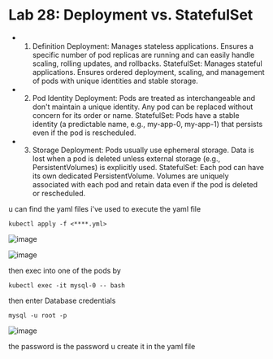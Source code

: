 # Lab 28: Deployment vs. StatefulSet

- 1. Definition
Deployment: Manages stateless applications. Ensures a specific number of pod replicas are running and can easily handle scaling, rolling updates, and rollbacks.
StatefulSet: Manages stateful applications. Ensures ordered deployment, scaling, and management of pods with unique identities and stable storage.
- 2. Pod Identity
Deployment: Pods are treated as interchangeable and don't maintain a unique identity. Any pod can be replaced without concern for its order or name.
StatefulSet: Pods have a stable identity (a predictable name, e.g., my-app-0, my-app-1) that persists even if the pod is rescheduled.
- 3. Storage
Deployment: Pods usually use ephemeral storage. Data is lost when a pod is deleted unless external storage (e.g., PersistentVolumes) is explicitly used.
StatefulSet: Each pod can have its own dedicated PersistentVolume. Volumes are uniquely associated with each pod and retain data even if the pod is deleted or rescheduled.

u can find the yaml files i've used 
to execute the yaml file 
```
kubectl apply -f <****.yml>
```
![image](https://github.com/user-attachments/assets/12e67757-90e3-4b6f-8353-b74e29d41153) 


![image](https://github.com/user-attachments/assets/6bef6be6-4c82-4cae-91c0-16108488f120)

then exec into one of the pods by 
```
kubectl exec -it mysql-0 -- bash

```
then enter Database credentials 
```
mysql -u root -p 
```

![image](https://github.com/user-attachments/assets/ee3d1c63-fda0-4eda-a0c6-9b0cf74621ae)

the password is the password u create it in the yaml file
